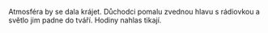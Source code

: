 Atmosféra by se dala krájet.
Důchodci pomalu zvednou hlavu s rádiovkou a světlo jim padne do tváří. Hodiny nahlas tikají.
